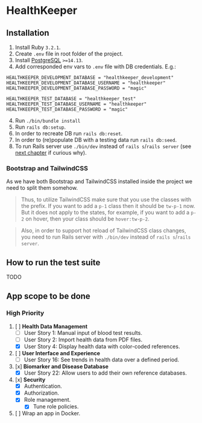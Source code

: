 # HealthKeeper

## Installation

1. Install Ruby `3.2.1`.
2. Create `.env` file in root folder of the project.
2. Install [PostgreSQL](https://www.postgresql.org/download/) `>=14.13`.
3. Add corresponded env vars to `.env` file with DB credentials. E.g.:
```
HEALTHKEEPER_DEVELOPMENT_DATABASE = "healthkeeper_development"
HEALTHKEEPER_DEVELOPMENT_DATABASE_USERNAME = "healthkeeper"
HEALTHKEEPER_DEVELOPMENT_DATABASE_PASSWORD = "magic"

HEALTHKEEPER_TEST_DATABASE = "healthkeeper_test"
HEALTHKEEPER_TEST_DATABASE_USERNAME = "healthkeeper"
HEALTHKEEPER_TEST_DATABASE_PASSWORD = "magic"
```
4. Run `./bin/bundle install`
5. Run `rails db:setup`.
6. In order to recreate DB run `rails db:reset`.
7. In order to (re)populate DB with a testing data run `rails db:seed`.
8. To run Rails server use `./bin/dev` instead of `rails s`/`rails server` (see [next chapter](#bootstrap-and-tailwindCSS) if curious why).

### Bootstrap and TailwindCSS
As we have both Bootstrap and TailwindCSS installed inside the project we need to split them somehow.
> Thus, to utilize TailwindCSS make sure that you use the classes with the prefix.
If you want to add a `p-1` class then it should be `tw-p-1` now.
But it does not apply to the states, for example, if you want to add a `p-2` on hover, then your class should be `hover:tw-p-2`.

> Also, in order to support hot reload of TailwindCSS class changes, you need to run Rails server with `./bin/dev` instead of `rails s`/`rails server`.

## How to run the test suite

TODO

## App scope to be done

### **High Priority**

1. [ ] **Health Data Management**
    - [ ] User Story 1: Manual input of blood test results.
    - [ ] User Story 2: Import health data from PDF files.
    - [x] User Story 4: Display health data with color-coded references.
2. [ ] **User Interface and Experience**
    - [ ] User Story 16: See trends in health data over a defined period.
3. [x] **Biomarker and Disease Database**
    - [x] User Story 22: Allow users to add their own reference databases.
4. [x] **Security**
    - [x] Authentication.
    - [x] Authorization.
    - [x] Role management.
        - [x] Tune role policies.
5. [ ] Wrap an app in Docker.